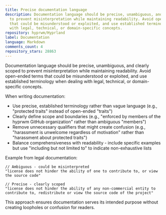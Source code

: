 ```yaml
---
title: Precise documentation language
description: Documentation language should be precise, unambiguous, and clearly scoped
  to prevent misinterpretation while maintaining readability. Avoid open-ended terms
  that could be misunderstood or exploited, and use established terminology when dealing
  with legal, technical, or domain-specific concepts.
repository: hyprwm/Hyprland
label: Documentation
language: Markdown
comments_count: 4
repository_stars: 28863
---
```


Documentation language should be precise, unambiguous, and clearly scoped to prevent misinterpretation while maintaining readability. Avoid open-ended terms that could be misunderstood or exploited, and use established terminology when dealing with legal, technical, or domain-specific concepts.

When writing documentation:
- Use precise, established terminology rather than vague language (e.g., "protected traits" instead of open-ended "traits")
- Clearly define scope and boundaries (e.g., "enforced by members of the hyprwm GitHub organization" rather than ambiguous "members")
- Remove unnecessary qualifiers that might create confusion (e.g., "harassment is unwelcome regardless of motivation" rather than "harassment about protected traits")
- Balance comprehensiveness with readability - include specific examples but use "including but not limited to" to indicate non-exhaustive lists

Example from legal documentation:
```
// Ambiguous - could be misinterpreted
"license does not hinder the ability of one to contribute to, or view the source code"

// Precise - clearly scoped
"license does not hinder the ability of any non-commercial entity to contribute to, redistribute or view the source code of the project"
```

This approach ensures documentation serves its intended purpose without creating loopholes or confusion for readers.
